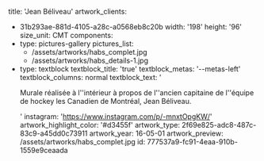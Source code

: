 title: 'Jean Béliveau'
artwork_clients:
  - 31b293ae-881d-4105-a28c-a0568eb8c20b
width: '198'
height: '96'
size_unit: CMT
components:
  -
    type: pictures-gallery
    pictures_list:
      - /assets/artworks/habs_complet.jpg
      - /assets/artworks/habs_details-1.jpg
  -
    type: textblock
    textblock_title: 'true'
    textblock_metas: '--metas-left'
    textblock_columns: normal
    textblock_text: '<p>Murale réalisée à l''intérieur à propos de l''ancien capitaine de l''équipe de hockey les Canadien de Montréal, Jean Béliveau.</p>'
instagram: 'https://www.instagram.com/p/-mnxtOpgKW/'
artwork_highlight_color: '#d3455f'
artwork_type: 2f69e825-adc8-487c-83c9-a45dd0c73911
artwork_year: 16-05-01
artwork_preview: /assets/artworks/habs_complet.jpg
id: 777537a9-fc91-4eaa-910b-1559e9ceaada
